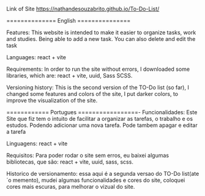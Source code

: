 Link of Site
https://nathandesouzabrito.github.io/To-Do-List/

 ============== English ===============
 
   Features:
This website is intended to make it easier to organize tasks, work and studies.
Being able to add a new task. You can also delete and edit the task

   Languages:
react + vite

   Requirements:
In order to run the site without errors, I downloaded some libraries, which are:
react + vite,
uuid,
Sass
SCSS.

   Versioning history:
This is the second version of the TO-Do list (so far), I changed some features and colors of the site, I put darker colors, to improve the visualization of the site.

============ Portugues =================-
   Funcionalidades:
Este Site que fiz tem o intuito de facilitar a organizar as tarefas, o trabalho e os estudos.
Podendo adicionar uma nova tarefa. Pode tambem apagar e editar a tarefa

   Linguagens:
react + vite

   Requisitos:
Para poder rodar o site sem erros, eu baixei algumas bibliotecas, que são:
react + vite,
uuid,
sass,
scss.

   Historico de versionamento:
essa aqui é a segunda versao do TO-Do list(ate´o memento), mudei algumas funcionalidades e cores do site, coloquei cores mais escuras, para melhorar o vizual do site.
